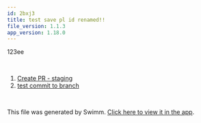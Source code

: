 ```yaml
---
id: 2bxj3
title: test save pl id renamed!!
file_version: 1.1.3
app_version: 1.18.0
---
```


<!-- Intro - Do not remove this comment -->
123ee

<br/>

<!-- Steps - Do not remove this comment -->
1. [Create PR - staging](create-pr-staging.42oy5.sw.md)
2. [test commit to branch](test-commit-to-branch.10obx.sw.md)


<br/>

This file was generated by Swimm. [Click here to view it in the app](http://localhost:5000/repos/Z2l0aHViJTNBJTNBc3ItZXh0ZW5zaW9uJTNBJTNBZG91ZWs=/playlists/2bxj3).
